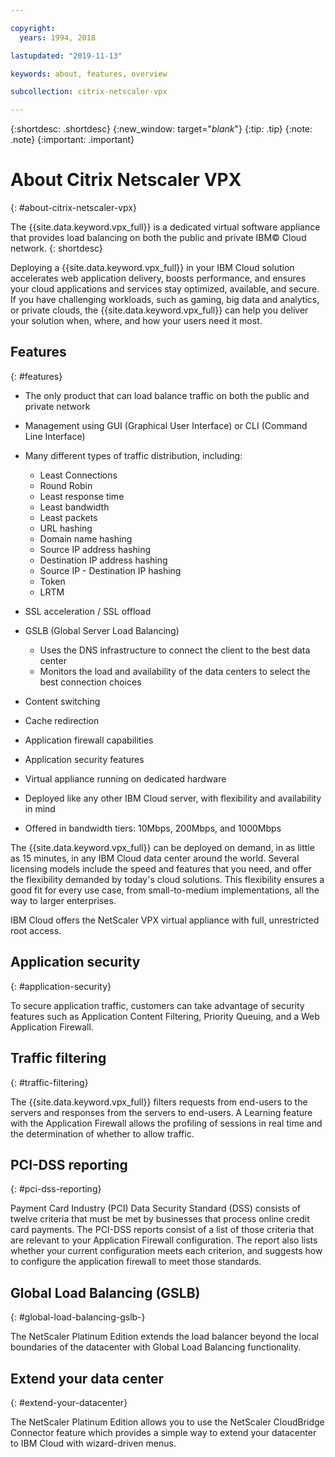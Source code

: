 ```yaml
---

copyright:
  years: 1994, 2018

lastupdated: "2019-11-13"

keywords: about, features, overview

subcollection: citrix-netscaler-vpx

---
```


{:shortdesc: .shortdesc}
{:new_window: target="_blank_"}
{:tip: .tip}
{:note: .note}
{:important: .important}

# About Citrix Netscaler VPX
{: #about-citrix-netscaler-vpx}

The {{site.data.keyword.vpx_full}} is a dedicated virtual software appliance that provides load balancing on both the public and private IBM© Cloud network.
{: shortdesc}

Deploying a {{site.data.keyword.vpx_full}} in your IBM Cloud solution accelerates web application delivery, boosts performance, and ensures your cloud applications and services stay optimized, available, and secure. If you have challenging workloads, such as gaming, big data and analytics, or private clouds, the {{site.data.keyword.vpx_full}} can help you deliver your solution when, where, and how your users need it most.

## Features
{: #features}

* The only product that can load balance traffic on both the public and private network
* Management using GUI (Graphical User Interface) or CLI (Command Line Interface)
* Many different types of traffic distribution, including:
  * Least Connections
  * Round Robin
  * Least response time
  * Least bandwidth
  * Least packets
  * URL hashing
  * Domain name hashing
  * Source IP address hashing
  * Destination IP address hashing
  * Source IP - Destination IP hashing
  * Token
  * LRTM

* SSL acceleration / SSL offload
* GSLB (Global Server Load Balancing)
  * Uses the DNS infrastructure to connect the client to the best data center
  * Monitors the load and availability of the data centers to select the best connection choices
* Content switching
* Cache redirection
* Application firewall capabilities
* Application security features
* Virtual appliance running on dedicated hardware
* Deployed like any other IBM Cloud server, with flexibility and availability in mind
* Offered in bandwidth tiers: 10Mbps, 200Mbps, and 1000Mbps

The {{site.data.keyword.vpx_full}} can be deployed on demand, in as little as 15 minutes, in any IBM Cloud data center around the world. Several licensing models include the speed and features that you need, and offer the flexibility demanded by today's cloud solutions. This flexibility ensures a good fit for every use case, from small-to-medium implementations, all the way to larger enterprises.

IBM Cloud offers the NetScaler VPX virtual appliance with full, unrestricted root access.   

## Application security
{: #application-security}

To secure application traffic, customers can take advantage of security features such as Application Content Filtering, Priority Queuing, and a Web Application Firewall.

## Traffic filtering
{: #traffic-filtering}

The {{site.data.keyword.vpx_full}} filters requests from end-users to the servers and responses from the servers to end-users. A Learning feature with the Application Firewall allows the profiling of sessions in real time and the determination of whether to allow traffic.

## PCI-DSS reporting
{: #pci-dss-reporting}

Payment Card Industry (PCI) Data Security Standard (DSS) consists of twelve criteria that must be met by businesses that process online credit card payments. The PCI-DSS reports consist of a list of those criteria that are relevant to your Application Firewall configuration. The report also lists whether your current configuration meets each criterion, and suggests how to configure the application firewall to meet those standards.

## Global Load Balancing (GSLB)
{: #global-load-balancing-gslb-}

The NetScaler Platinum Edition extends the load balancer beyond the local boundaries of the datacenter with Global Load Balancing functionality.

## Extend your data center
{: #extend-your-datacenter}

The NetScaler Platinum Edition allows you to use the NetScaler CloudBridge Connector feature which provides a simple way to extend your datacenter to IBM Cloud with wizard-driven menus.
